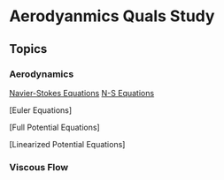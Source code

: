 # Aerodyanmics Quals Study

## Topics

### Aerodynamics

[Navier-Stokes Equations](aero/navier_stokes_eqns.md)
[N-S Equations](aero/navier_stokes_eqns.html)

[Euler Equations]

[Full Potential Equations]

[Linearized Potential Equations]




### Viscous Flow
